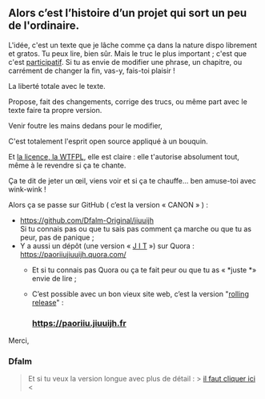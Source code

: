 ﻿## Alors c’est l’histoire d’un projet qui sort un peu de l'ordinaire.

L'idée, c'est un texte que je lâche comme ça dans la nature dispo librement et gratos.
Tu peux lire, bien sûr.
Mais le truc le plus important ; c'est que c'est <u>participatif</u>.
Si tu as envie de modifier une phrase, un chapitre, ou carrément de changer la fin, vas-y, fais-toi plaisir !

La liberté totale avec le texte.

Propose, fait des changements, corrige des trucs, ou même part avec le texte faire ta propre version.

Venir foutre les mains dedans pour le modifier,

C'est totalement l'esprit open source appliqué à un bouquin.

Et [la licence, la WTFPL](https://fr.wikipedia.org/wiki/WTFPL), elle est claire : elle t'autorise absolument tout, même à le revendre si ça te chante. 

Ça te dit de jeter un œil, viens voir et si ça te chauffe… ben amuse-toi avec wink-wink !

Alors ça se passe sur GitHub ( c’est la version « CANON » ) :<br>

- <https://github.com/Dfalm-Original/jiuuijh><br>Si tu connais pas ou que tu sais pas comment ça marche ou que tu as peur, pas de panique ;
- Y a aussi un dépôt (une version « [J I T](https://fr.wikipedia.org/wiki/Juste-%C3%A0-temps_\(gestion\)) »)  sur Quora :<br> https://paoriiujiuuijh.quora.com/
  - Et si tu connais pas Quora ou ça te fait peur ou que tu as « *juste *» envie de lire ; <br>
  - C’est possible avec un bon vieux site web, c’est la version "[rolling release](https://fr.wikipedia.org/wiki/Rolling_release)" :
    
    ### <https://paoriiu.jiuuijh.fr>

Merci, 

### Dfalm

> Et si tu veux la version longue avec plus de détail : > [il faut cliquer ici](Presentation.1.Longue.md) <